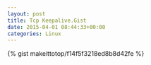 ```yaml
---
layout: post                                                                                                              
title: Tcp Keepalive.Gist                                                                                                                       
date: 2015-04-01 08:44:33+00:00                                                                                                                        
categories: Linux                                                                                                                
---                                                                                                                              
```


{% gist makeittotop/f14f5f3218ed8b8d42fe %}                                                                                                           

